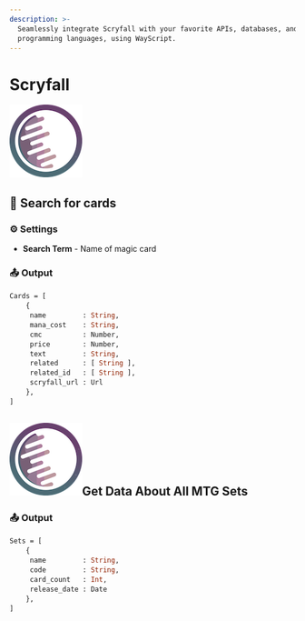 ```yaml
---
description: >-
  Seamlessly integrate Scryfall with your favorite APIs, databases, and
  programming languages, using WayScript.
---
```


# Scryfall

![Search for Magic: The Gathering Cards](../../.gitbook/assets/scryfall%20%282%29.png)

## 🔎 Search for cards

### ⚙ Settings

* **Search Term** - Name of magic card

### 📤 Output

```graphql
Cards = [ 
    {
     name         : String,
     mana_cost    : String,
     cmc          : Number,
     price        : Number,
     text         : String,
     related      : [ String ],
     related_id   : [ String ],
     scryfall_url : Url
    }, 
]
```

## ![](../../.gitbook/assets/scryfall%20%282%29%20%282%29.png)Get Data About All MTG Sets

### 📤 Output

```graphql
Sets = [ 
    {
     name         : String,
     code         : String,
     card_count   : Int,
     release_date : Date
    }, 
]
```

